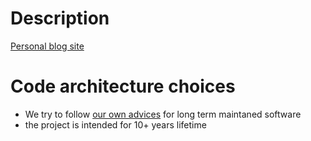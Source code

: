 # Description

[Personal blog site](https://darklab8.github.io/darklab_blog/)

# Code architecture choices

- We try to follow [our own advices](https://darklab8.github.io/darklab_blog/article/long_term_maintained_software.html) for long term maintaned software
- the project is intended for 10+ years lifetime
